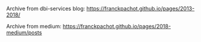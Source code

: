 Archive from dbi-services blog:
https://franckpachot.github.io/pages/2013-2018/

Archive from medium:
https://franckpachot.github.io/pages/2018-medium/posts

